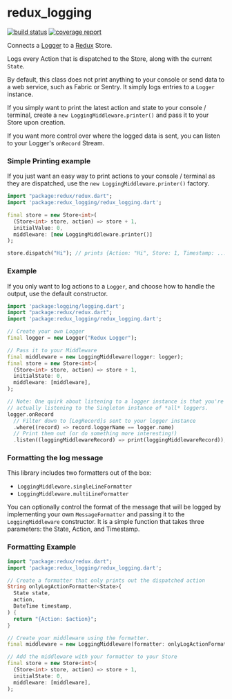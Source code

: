 # redux_logging

[![build status](https://gitlab.com/brianegan/redux_logging/badges/master/build.svg)](https://gitlab.com/brianegan/redux_logging/commits/master)  [![coverage report](https://gitlab.com/brianegan/redux_logging/badges/master/coverage.svg)](https://brianegan.gitlab.io/redux_logging/coverage/)

Connects a [Logger](https://pub.dartlang.org/packages/logging) to a [Redux](https://pub.dartlang.org/packages/redux) Store.

Logs every Action that is dispatched to the Store, along with the current `State`.

By default, this class does not print anything to your console or send data to a web service, such as Fabric or Sentry. It simply logs entries to a `Logger` instance.

If you simply want to print the latest action and state to your console / terminal, create a `new LoggingMiddleware.printer()` and pass it to your Store upon creation.

If you want more control over where the logged data is sent, you can listen to your Logger's `onRecord` Stream.

### Simple Printing example

If you just want an easy way to print actions to your console / terminal as they are dispatched, use the `new LoggingMiddleware.printer()` factory.

```dart
import "package:redux/redux.dart";
import 'package:redux_logging/redux_logging.dart';

final store = new Store<int>(
  (Store<int> store, action) => store + 1,
  initialValue: 0,
  middleware: [new LoggingMiddleware.printer()]
);

store.dispatch("Hi"); // prints {Action: "Hi", Store: 1, Timestamp: ...}
```

### Example

If you only want to log actions to a `Logger`, and choose how to handle the output, use the default constructor.

```dart
import 'package:logging/logging.dart';
import "package:redux/redux.dart";
import 'package:redux_logging/redux_logging.dart';

// Create your own Logger
final logger = new Logger("Redux Logger");

// Pass it to your Middleware
final middleware = new LoggingMiddleware(logger: logger);
final store = new Store<int>(
  (Store<int> store, action) => store + 1,
  initialState: 0,
  middleware: [middleware],
);

// Note: One quirk about listening to a logger instance is that you're
// actually listening to the Singleton instance of *all* loggers.
logger.onRecord
  // Filter down to [LogRecord]s sent to your logger instance
  .where((record) => record.loggerName == logger.name)
  // Print them out (or do something more interesting!)
  .listen((loggingMiddlewareRecord) => print(loggingMiddlewareRecord));
```

### Formatting the log message

This library includes two formatters out of the box:

  - `LoggingMiddleware.singleLineFormatter`
  - `LoggingMiddleware.multiLineFormatter`

You can optionally control the format of the message that will be logged by implementing your own `MessageFormatter` and passing it to the `LoggingMiddleware` constructor. It is a simple function that takes three parameters: the State, Action, and Timestamp.

### Formatting Example

```dart
import "package:redux/redux.dart";
import 'package:redux_logging/redux_logging.dart';

// Create a formatter that only prints out the dispatched action
String onlyLogActionFormatter<State>(
  State state,
  action,
  DateTime timestamp,
) {
  return "{Action: $action}";
}

// Create your middleware using the formatter.
final middleware = new LoggingMiddleware(formatter: onlyLogActionFormatter);

// Add the middleware with your formatter to your Store
final store = new Store<int>(
  (Store<int> store, action) => store + 1,
  initialState: 0,
  middleware: [middleware],
);
```
